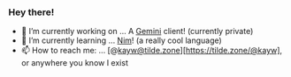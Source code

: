 ### Hey there!

- 📖 I’m currently working on ... A [Gemini](https://gemini.circumlunar.space/) client! (currently private)
- 🧠 I’m currently learning ... [Nim](https://nim-lang.org)! (a really cool language)
- 📫 How to reach me: ... [@kayw@tilde.zone][https://tilde.zone/@kayw], or anywhere you know I exist
